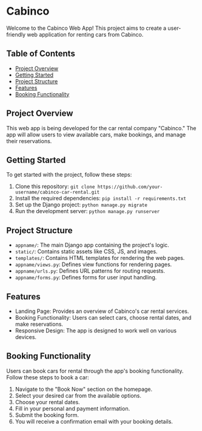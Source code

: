 # Cabinco

Welcome to the Cabinco Web App! This project aims to create a user-friendly web application for renting cars from Cabinco.

## Table of Contents

- [Project Overview](#project-overview)
- [Getting Started](#getting-started)
- [Project Structure](#project-structure)
- [Features](#features)
- [Booking Functionality](#booking-functionality)

## Project Overview

This web app is being developed for the car rental company "Cabinco." The app will allow users to view available cars, make bookings, and manage their reservations.

## Getting Started

To get started with the project, follow these steps:

1. Clone this repository: `git clone https://github.com/your-username/cabinco-car-rental.git`
2. Install the required dependencies: `pip install -r requirements.txt`
3. Set up the Django project: `python manage.py migrate`
4. Run the development server: `python manage.py runserver`

## Project Structure

- `appname/`: The main Django app containing the project's logic.
- `static/`: Contains static assets like CSS, JS, and images.
- `templates/`: Contains HTML templates for rendering the web pages.
- `appname/views.py`: Defines view functions for rendering pages.
- `appname/urls.py`: Defines URL patterns for routing requests.
- `appname/forms.py`: Defines forms for user input handling.

## Features

- Landing Page: Provides an overview of Cabinco's car rental services.
- Booking Functionality: Users can select cars, choose rental dates, and make reservations.
- Responsive Design: The app is designed to work well on various devices.

## Booking Functionality

Users can book cars for rental through the app's booking functionality. Follow these steps to book a car:

1. Navigate to the "Book Now" section on the homepage.
2. Select your desired car from the available options.
3. Choose your rental dates.
4. Fill in your personal and payment information.
5. Submit the booking form.
6. You will receive a confirmation email with your booking details.


